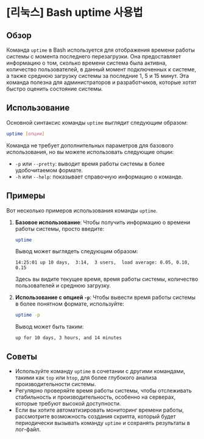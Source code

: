 # [리눅스] Bash uptime 사용법

## Обзор
Команда `uptime` в Bash используется для отображения времени работы системы с момента последнего перезагрузки. Она предоставляет информацию о том, сколько времени система была активна, количество пользователей, в данный момент подключенных к системе, а также среднюю загрузку системы за последние 1, 5 и 15 минут. Эта команда полезна для администраторов и разработчиков, которые хотят быстро оценить состояние системы.

## Использование
Основной синтаксис команды `uptime` выглядит следующим образом:

```bash
uptime [опции]
```

Команда не требует дополнительных параметров для базового использования, но вы можете использовать следующие опции:

- `-p` или `--pretty`: выводит время работы системы в более удобочитаемом формате.
- `-h` или `--help`: показывает справочную информацию о команде.

## Примеры
Вот несколько примеров использования команды `uptime`.

1. **Базовое использование**:
   Чтобы получить информацию о времени работы системы, просто введите:

   ```bash
   uptime
   ```

   Вывод может выглядеть следующим образом:

   ```
   14:25:01 up 10 days,  3:14,  3 users,  load average: 0.05, 0.10, 0.15
   ```

   Здесь вы видите текущее время, время работы системы, количество пользователей и среднюю загрузку.

2. **Использование с опцией `-p`**:
   Чтобы вывести время работы системы в более понятном формате, используйте:

   ```bash
   uptime -p
   ```

   Вывод может быть таким:

   ```
   up for 10 days, 3 hours, and 14 minutes
   ```

## Советы
- Используйте команду `uptime` в сочетании с другими командами, такими как `top` или `htop`, для более глубокого анализа производительности системы.
- Регулярно проверяйте время работы системы, чтобы отслеживать стабильность и производительность, особенно на серверах, которые требуют высокой доступности.
- Если вы хотите автоматизировать мониторинг времени работы, рассмотрите возможность создания скрипта, который будет периодически вызывать команду `uptime` и сохранять результаты в лог-файл.